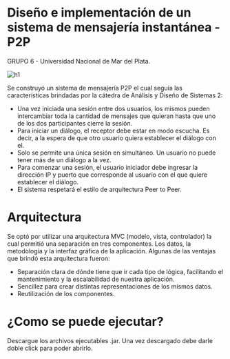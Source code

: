 # Diseño e implementación de un sistema de mensajería instantánea - P2P

GRUPO 6 - Universidad Nacional de Mar del Plata.

![h1](https://user-images.githubusercontent.com/69020112/235544911-a53bc803-e16b-4991-855e-35cd702cffc0.png)


Se construyó un sistema de mensajería P2P el cual seguía las características brindadas por la cátedra de Análisis y Diseño de Sistemas 2:
* Una vez iniciada una sesión entre dos usuarios, los mismos pueden intercambiar toda la cantidad de mensajes que quieran hasta que uno de los dos participantes cierre la sesión.
* Para iniciar un diálogo, el receptor debe estar en modo escucha. Es decir, a la espera de que otro usuario quiera establecer el diálogo con el.
* Solo se permite una única sesión en simultáneo. Un usuario no puede tener más de un diálogo a la vez.
* Para comenzar una sesión, el usuario iniciador debe ingresar la dirección IP y puerto que corresponde al usuario con el que quiere establecer el diálogo.
* El sistema respetará el estilo de arquitectura Peer to Peer.

# Arquitectura
Se optó por utilizar una arquitectura MVC (modelo, vista, controlador) la cual permitió una separación en tres componentes. Los datos, la metodología y la interfaz gráfica de la aplicación. Algunas de las ventajas que brindó esta arquitectura fueron:
* Separación clara de dónde tiene que ir cada tipo de lógica, facilitando el mantenimiento y la escalabilidad de nuestra aplicación.
* Sencillez para crear distintas representaciones de los mismos datos.
* Reutilización de los componentes.

# ¿Como se puede ejecutar?
Descargue los archivos ejecutables .jar. Una vez descargado debe darle doble click para poder abrirlo.




